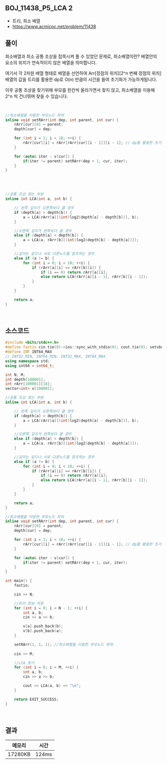 ## BOJ_11438_P5_LCA 2
- 트리, 희소 배열
- https://www.acmicpc.net/problem/11438


## 풀이

희소배열과 최소 공통 조상을 접목시켜 풀 수 있었던 문제로,
희소배열이란? 배열안의 요소의 위치가 연속적이지 않은 배열을 의미합니다.

여기서 각 2차원 배열 형태로 배열을 선언하여 Arr[정점의 위치][2^n 번째 정점의 위치]
배열의 값을 트리를 활용한 dp로 O(n) 만큼의 시간을 들여 초기화가 가능하게됩니다.

이후 공통 조상을 찾기위해 부모를 한칸씩 올라가면서 찾지 않고,
희소배열을 이용해 2^n 씩 건너뛰며 찾을 수 있습니다.


<br>

```cpp
//희소배열을 이용한 부모노드 파악 
inline void setRArr(int dep, int parent, int cur) {
	rArr[cur][0] = parent;
	depth[cur] = dep;

	for (int i = 1; i < 18; ++i) {
		rArr[cur][i] = rArr[rArr[cur][i - 1]][i - 1]; // dp를 활용한 초기화
	}

	for (auto& iter : v[cur]) {
		if(iter != parent) setRArr(dep + 1, cur, iter);
	}
}
```

<br>



<br>

```cpp
//공통 조상 찾는 부분
inline int LCA(int a, int b) {

	// 왼쪽 깊이가 오른쪽보다 클 경우
	if (depth[a] > depth[b]) { 
		a = LCA(rArr[a][(int)log2(depth[a] - depth[b])], b);
	}

	//오른쪽 깊이가 왼쪽보다 클 경우
	else if (depth[a] < depth[b]) {
		a = LCA(a, rArr[b][(int)log2(depth[b] - depth[a])]);
	}

	//깊이는 같으나 서로 다른노드를 참조하는 경우
	else if (a != b) {
		for (int i = 0; i < 18; ++i) {
			if (rArr[a][i] == rArr[b][i]) {
				if (i == 0) return rArr[a][i];
				else return LCA(rArr[a][i - 1], rArr[b][i - 1]);
			}
		}
	}

	return a;
}
```

<br>

## 소스코드
```cpp
#include <bits/stdc++.h>
#define fastio cin.tie(0)->ios::sync_with_stdio(0); cout.tie(0); setvbuf(stdout, nullptr, _IOFBF, BUFSIZ);
#define INF INT64_MAX
// INT32_MIN, INT64_MIN, INT32_MAX, INT64_MAX
using namespace std;
using int64 = int64_t;

int N, M;
int depth[100001];
int rArr[100001][18];
vector<int> v[100001];

//공통 조상 찾는 부분
inline int LCA(int a, int b) {

	// 왼쪽 깊이가 오른쪽보다 클 경우
	if (depth[a] > depth[b]) { 
		a = LCA(rArr[a][(int)log2(depth[a] - depth[b])], b);
	}

	//오른쪽 깊이가 왼쪽보다 클 경우
	else if (depth[a] < depth[b]) {
		a = LCA(a, rArr[b][(int)log2(depth[b] - depth[a])]);
	}

	//깊이는 같으나 서로 다른노드를 참조하는 경우
	else if (a != b) {
		for (int i = 0; i < 18; ++i) {
			if (rArr[a][i] == rArr[b][i]) {
				if (i == 0) return rArr[a][i];
				else return LCA(rArr[a][i - 1], rArr[b][i - 1]);
			}
		}
	}

	return a;
}

//희소배열을 이용한 부모노드 파악 
inline void setRArr(int dep, int parent, int cur) {
	rArr[cur][0] = parent;
	depth[cur] = dep;

	for (int i = 1; i < 18; ++i) {
		rArr[cur][i] = rArr[rArr[cur][i - 1]][i - 1]; // dp를 활용한 초기화
	}

	for (auto& iter : v[cur]) {
		if(iter != parent) setRArr(dep + 1, cur, iter);
	}
}

int main() {
	fastio;

	cin >> N;

	//트리 정보 저장
	for (int i = 0; i < N - 1; ++i) {
		int a, b;
		cin >> a >> b;

		v[a].push_back(b);
		v[b].push_back(a);
	}

	setRArr(1, 1, 1); //희소배열을 이용한 부모노드 파악 
	
	cin >> M;

	//LCA 찾기
	for (int i = 0; i < M; ++i) {
		int a, b;
		cin >> a >> b;

		cout << LCA(a, b) << "\n";
	}

	return EXIT_SUCCESS;
}
```


<br/>


## 결과 

| 메모리 | 시간 |
| ------ | ---- |
| 17280KB | 124ms |


